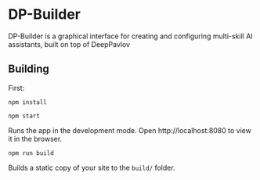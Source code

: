 # DP-Builder

DP-Builder is a graphical interface for creating and configuring multi-skill AI assistants, built on top of DeepPavlov

## Building

First:

`npm install`

`npm start`

Runs the app in the development mode.
Open http://localhost:8080 to view it in the browser.

`npm run build`

Builds a static copy of your site to the `build/` folder.
